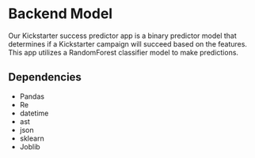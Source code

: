 # Backend Model #
Our Kickstarter success predictor app is a binary predictor model that determines if a Kickstarter campaign will succeed based on the features. This app utilizes a RandomForest classifier model to make predictions. 

## Dependencies ##
- Pandas
- Re
- datetime
- ast
- json
- sklearn
- Joblib
